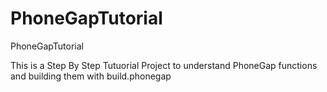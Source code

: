 PhoneGapTutorial
================

PhoneGapTutorial

This is a Step By Step Tutuorial Project to understand PhoneGap functions and building them with build.phonegap

